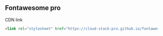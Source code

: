 ## Fontawesome pro


CDN link
``` html
<link rel="stylesheet" href="https://cloud-stack-pro.github.io/fontawesome/pro.min.css"/>
```
